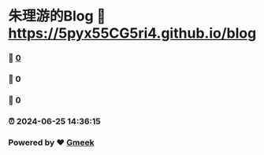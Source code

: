 # 朱理游的Blog :link: https://5pyx55CG5ri4.github.io/blog 
### :page_facing_up: [0](https://5pyx55CG5ri4.github.io/blog/tag.html) 
### :speech_balloon: 0 
### :hibiscus: 0 
### :alarm_clock: 2024-06-25 14:36:15 
### Powered by :heart: [Gmeek](https://github.com/Meekdai/Gmeek)
